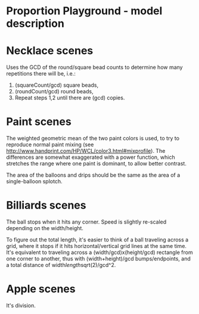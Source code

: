 # Proportion Playground - model description
   
# Necklace scenes

Uses the GCD of the round/square bead counts to determine how many repetitions there will be, i.e.:

1. (squareCount/gcd) square beads,
2. (roundCount/gcd) round beads,
3. Repeat steps 1,2 until there are (gcd) copies.

# Paint scenes

The weighted geometric mean of the two paint colors is used, to try to reproduce normal paint mixing
(see http://www.handprint.com/HP/WCL/color3.html#mixprofile). The differences are somewhat exaggerated with a power function, which stretches the range where one paint is dominant, to allow better contrast.

The area of the balloons and drips should be the same as the area of a single-balloon splotch.

# Billiards scenes

The ball stops when it hits any corner. Speed is slightly re-scaled depending on the width/height.

To figure out the total length, it's easier to think of a ball traveling across a grid, where it stops if it hits horizontal/vertical grid lines at the same time. It's equivalent to traveling across a (width/gcd)x(height/gcd) rectangle from one corner to another, thus with (width+height)/gcd bumps/endpoints, and a total distance of width*length*sqrt(2)/gcd^2.

# Apple scenes

It's division.
